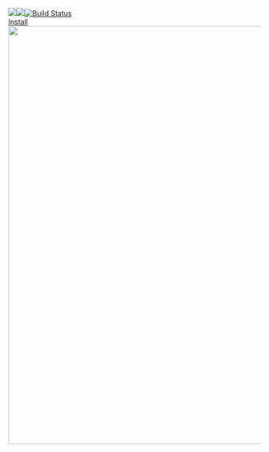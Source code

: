 <a href="https://codeclimate.com/github/poludnev/frontend-project-lvl1/maintainability"><img src="https://api.codeclimate.com/v1/badges/de763da6a1afc9d80dd0/maintainability" /></a><a href="https://codeclimate.com/github/poludnev/frontend-project-lvl1/test_coverage"><img src="https://api.codeclimate.com/v1/badges/de763da6a1afc9d80dd0/test_coverage" /></a>[![Build Status](https://travis-ci.org/hexlet-boilerplates/nodejs-package.svg?branch=master)](https://travis-ci.org/hexlet-boilerplates/nodejs-package)<br>
<a href="https://asciinema.org/a/yKEcZcUryB97IrTEyDqGb33aJ">Install</a><br>
<a href="https://asciinema.org/a/14?autoplay=1"><img src="https://asciinema.org/a/14.png" width="836"/></a>
